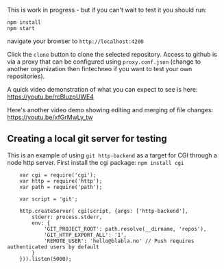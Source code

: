 This is work in progress - but if you can't wait to test it you should run:

```
npm install
npm start
``` 

navigate your browser to `http://localhost:4200`

Click the `clone` button to clone the selected repository. Access to github is via a proxy that can be configured using `proxy.conf.json` (change to another organization then fintechneo if you want to test your own repositories).

A quick video demonstration of what you can expect to see is here: https://youtu.be/rcBluzpUWE4

Here's another video demo showing editing and merging of file changes: https://youtu.be/xfGrMwLy_tw

## Creating a local git server for testing

This is an example of using `git http-backend` as a target for CGI through a node http server. 
First install the cgi package: `npm install cgi`

```
    var cgi = require('cgi');
    var http = require('http');
    var path = require('path');
    
    var script = 'git';
    
    http.createServer( cgi(script, {args: ['http-backend'],
        stderr: process.stderr,
        env: {
            'GIT_PROJECT_ROOT': path.resolve(__dirname, 'repos'),
            'GIT_HTTP_EXPORT_ALL': '1',
            'REMOTE_USER': 'hello@blabla.no' // Push requires authenticated users by default
        }
    })).listen(5000);
```